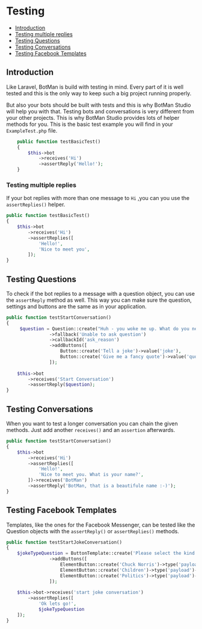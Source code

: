 # Testing

- [Introduction](#introduction)
- [Testing multiple replies](#testing-multiple-replies)
- [Testing Questions](#testing-questions)
- [Testing Conversations](#testing-conversations)
- [Testing Facebook Templates](#testing-facebook-templates)

## Introduction

Like Laravel, BotMan is build with testing in mind. Every part of it is well tested and this is the only way to keep such a big project running properly.

But also your bots should be built with tests and this is why BotMan Studio will help you with that. Testing bots and conversations is very different from your other projects. This is why BotMan Studio provides lots of helper methods for you. This is the basic test example you will find in your `ExampleTest.php` file.

```php
	public function testBasicTest()
	{
		$this->bot
			->receives('Hi')
			->assertReply('Hello!');
	}
```
<a id="testing-multiple-replies"></a>
### Testing multiple replies
If your bot replies with more than one message to `Hi` ,you can you use the `assertReplies()` helper.

```php
public function testBasicTest()
{
	$this->bot
		->receives('Hi')
		->assertReplies([
			'Hello!',
			'Nice to meet you',
		]);
}
```

<a id="testing-questions"></a>
## Testing Questions
To check if the bot replies to a message with a question object, you can use the `assertReply` method as well. This way you can make sure the question, settings and buttons are the same as in your application.
```php
public function testStartConversation()
{
	 $question = Question::create("Huh - you woke me up. What do you need?")
				->fallback('Unable to ask question')
				->callbackId('ask_reason')
				->addButtons([
					Button::create('Tell a joke')->value('joke'),
					Button::create('Give me a fancy quote')->value('quote'),
				]);
	
	$this->bot
		->receives('Start Conversation')
		->assertReply($question);
}
```

<a id="testing-conversations"></a>
## Testing Conversations
When you want to test a longer conversation you can chain the given methods. Just add another `receives()` and an `assertion` afterwards.

```php
public function testStartConversation()
{
	$this->bot
		->receives('Hi')
		->assertReplies([
			'Hello!',
			'Nice to meet you. What is your name?',
		])->receives('BotMan')
		->assertReply('BotMan, that is a beautifule name :-)');
}
```

<a id="testing-facebook-templates"></a>
## Testing Facebook Templates

Templates, like the ones for the Facebook Messenger, can be tested like the Question objects with the `assertReply()` or `assertReplies()` methods.

```php
public function testStartJokeConversation()
{
	$jokeTypeQuestion = ButtonTemplate::create('Please select the kind of joke you wanna hear:')
				->addButtons([
					ElementButton::create('Chuck Norris')->type('payload')->payload('chucknorris'),
					ElementButton::create('Children')->type('payload')->payload('children'),
					ElementButton::create('Politics')->type('payload')->payload('politics'),
				]);
	
	$this->bot->receives('start joke conversation')
		->assertReplies([
			'Ok lets go!',
			$jokeTypeQuestion
	]);
}
```